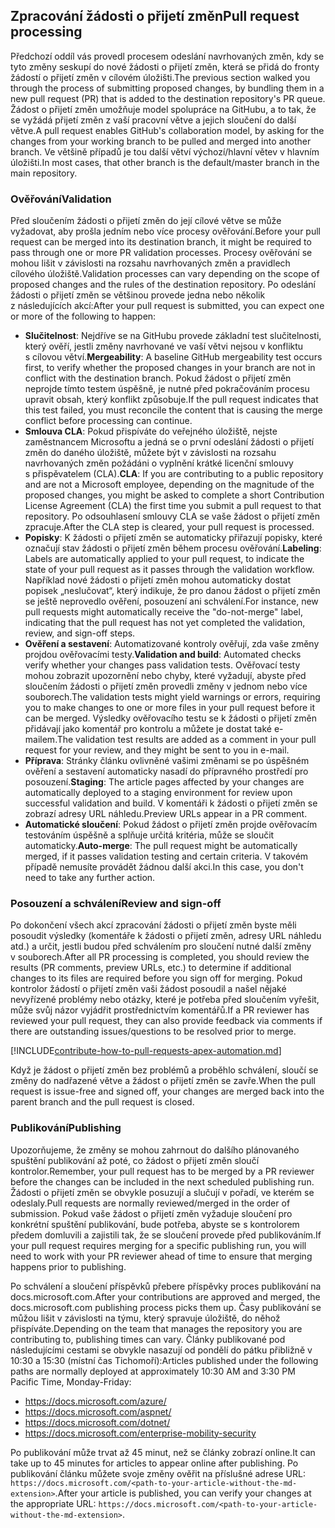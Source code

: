 ## <a name="pull-request-processing"></a><span data-ttu-id="ceb48-101">Zpracování žádosti o přijetí změn</span><span class="sxs-lookup"><span data-stu-id="ceb48-101">Pull request processing</span></span>

<span data-ttu-id="ceb48-102">Předchozí oddíl vás provedl procesem odeslání navrhovaných změn, kdy se tyto změny seskupí do nové žádosti o přijetí změn, která se přidá do fronty žádostí o přijetí změn v cílovém úložišti.</span><span class="sxs-lookup"><span data-stu-id="ceb48-102">The previous section walked you through the process of submitting proposed changes, by bundling them in a new pull request (PR) that is added to the destination repository's PR queue.</span></span> <span data-ttu-id="ceb48-103">Žádost o přijetí změn umožňuje model spolupráce na GitHubu, a to tak, že se vyžádá přijetí změn z vaší pracovní větve a jejich sloučení do další větve.</span><span class="sxs-lookup"><span data-stu-id="ceb48-103">A pull request enables GitHub's collaboration model, by asking for the changes from your working branch to be pulled and merged into another branch.</span></span> <span data-ttu-id="ceb48-104">Ve většině případů je tou další větví výchozí/hlavní větev v hlavním úložišti.</span><span class="sxs-lookup"><span data-stu-id="ceb48-104">In most cases, that other branch is the default/master branch in the main repository.</span></span>

### <a name="validation"></a><span data-ttu-id="ceb48-105">Ověřování</span><span class="sxs-lookup"><span data-stu-id="ceb48-105">Validation</span></span>

<span data-ttu-id="ceb48-106">Před sloučením žádosti o přijetí změn do její cílové větve se může vyžadovat, aby prošla jedním nebo více procesy ověřování.</span><span class="sxs-lookup"><span data-stu-id="ceb48-106">Before your pull request can be merged into its destination branch, it might be required to pass through one or more PR validation processes.</span></span> <span data-ttu-id="ceb48-107">Procesy ověřování se mohou lišit v závislosti na rozsahu navrhovaných změn a pravidlech cílového úložiště.</span><span class="sxs-lookup"><span data-stu-id="ceb48-107">Validation processes can vary depending on the scope of proposed changes and the rules of the destination repository.</span></span> <span data-ttu-id="ceb48-108">Po odeslání žádosti o přijetí změn se většinou provede jedna nebo několik z následujících akcí:</span><span class="sxs-lookup"><span data-stu-id="ceb48-108">After your pull request is submitted, you can expect one or more of the following to happen:</span></span>

- <span data-ttu-id="ceb48-109">**Slučitelnost**: Nejdříve se na GitHubu provede základní test slučitelnosti, který ověří, jestli změny navrhované ve vaší větvi nejsou v konfliktu s cílovou větví.</span><span class="sxs-lookup"><span data-stu-id="ceb48-109">**Mergeability**: A baseline GitHub mergeability test occurs first, to verify whether the proposed changes in your branch are not in conflict with the destination branch.</span></span> <span data-ttu-id="ceb48-110">Pokud žádost o přijetí změn neprojde tímto testem úspěšně, je nutné před pokračováním procesu upravit obsah, který konflikt způsobuje.</span><span class="sxs-lookup"><span data-stu-id="ceb48-110">If the pull request indicates that this test failed, you must reconcile the content that is causing the merge conflict before processing can continue.</span></span>
- <span data-ttu-id="ceb48-111">**Smlouva CLA**: Pokud přispíváte do veřejného úložiště, nejste zaměstnancem Microsoftu a jedná se o první odeslání žádosti o přijetí změn do daného úložiště, můžete být v závislosti na rozsahu navrhovaných změn požádáni o vyplnění krátké licenční smlouvy s přispěvatelem (CLA).</span><span class="sxs-lookup"><span data-stu-id="ceb48-111">**CLA**: If you are contributing to a public repository and are not a Microsoft employee, depending on the magnitude of the proposed changes, you might be asked to complete a short Contribution License Agreement (CLA) the first time you submit a pull request to that repository.</span></span> <span data-ttu-id="ceb48-112">Po odsouhlasení smlouvy CLA se vaše žádost o přijetí změn zpracuje.</span><span class="sxs-lookup"><span data-stu-id="ceb48-112">After the CLA step is cleared, your pull request is processed.</span></span>
- <span data-ttu-id="ceb48-113">**Popisky**: K žádosti o přijetí změn se automaticky přiřazují popisky, které označují stav žádosti o přijetí změn během procesu ověřování.</span><span class="sxs-lookup"><span data-stu-id="ceb48-113">**Labeling**: Labels are automatically applied to your pull request, to indicate the state of your pull request as it passes through the validation workflow.</span></span> <span data-ttu-id="ceb48-114">Například nové žádosti o přijetí změn mohou automaticky dostat popisek „neslučovat“, který indikuje, že pro danou žádost o přijetí změn se ještě neprovedlo ověření, posouzení ani schválení.</span><span class="sxs-lookup"><span data-stu-id="ceb48-114">For instance, new pull requests might automatically receive the "do-not-merge" label, indicating that the pull request has not yet completed the validation, review, and sign-off steps.</span></span>
- <span data-ttu-id="ceb48-115">**Ověření a sestavení**: Automatizované kontroly ověřují, zda vaše změny projdou ověřovacími testy.</span><span class="sxs-lookup"><span data-stu-id="ceb48-115">**Validation and build**: Automated checks verify whether your changes pass validation tests.</span></span> <span data-ttu-id="ceb48-116">Ověřovací testy mohou zobrazit upozornění nebo chyby, které vyžadují, abyste před sloučením žádosti o přijetí změn provedli změny v jednom nebo více souborech.</span><span class="sxs-lookup"><span data-stu-id="ceb48-116">The validation tests might yield warnings or errors, requiring you to make changes to one or more files in your pull request before it can be merged.</span></span> <span data-ttu-id="ceb48-117">Výsledky ověřovacího testu se k žádosti o přijetí změn přidávají jako komentář pro kontrolu a můžete je dostat také e-mailem.</span><span class="sxs-lookup"><span data-stu-id="ceb48-117">The validation test results are added as a comment in your pull request for your review, and they might be sent to you in e-mail.</span></span>
- <span data-ttu-id="ceb48-118">**Příprava**: Stránky článku ovlivněné vašimi změnami se po úspěšném ověření a sestavení automaticky nasadí do přípravného prostředí pro posouzení.</span><span class="sxs-lookup"><span data-stu-id="ceb48-118">**Staging**: The article pages affected by your changes are automatically deployed to a staging environment for review upon successful validation and build.</span></span> <span data-ttu-id="ceb48-119">V komentáři k žádosti o přijetí změn se zobrazí adresy URL náhledu.</span><span class="sxs-lookup"><span data-stu-id="ceb48-119">Preview URLs appear in a PR comment.</span></span>
- <span data-ttu-id="ceb48-120">**Automatické sloučení**: Pokud žádost o přijetí změn projde ověřovacím testováním úspěšně a splňuje určitá kritéria, může se sloučit automaticky.</span><span class="sxs-lookup"><span data-stu-id="ceb48-120">**Auto-merge**: The pull request might be automatically merged, if it passes validation testing and certain criteria.</span></span> <span data-ttu-id="ceb48-121">V takovém případě nemusíte provádět žádnou další akci.</span><span class="sxs-lookup"><span data-stu-id="ceb48-121">In this case, you don't need to take any further action.</span></span>

### <a name="review-and-sign-off"></a><span data-ttu-id="ceb48-122">Posouzení a schválení</span><span class="sxs-lookup"><span data-stu-id="ceb48-122">Review and sign-off</span></span>

<span data-ttu-id="ceb48-123">Po dokončení všech akcí zpracování žádosti o přijetí změn byste měli posoudit výsledky (komentáře k žádosti o přijetí změn, adresy URL náhledu atd.) a určit, jestli budou před schválením pro sloučení nutné další změny v souborech.</span><span class="sxs-lookup"><span data-stu-id="ceb48-123">After all PR processing is completed, you should review the results (PR comments, preview URLs, etc.) to determine if additional changes to its files are required before you sign off for merging.</span></span> <span data-ttu-id="ceb48-124">Pokud kontrolor žádostí o přijetí změn vaši žádost posoudil a našel nějaké nevyřízené problémy nebo otázky, které je potřeba před sloučením vyřešit, může svůj názor vyjádřit prostřednictvím komentářů.</span><span class="sxs-lookup"><span data-stu-id="ceb48-124">If a PR reviewer has reviewed your pull request, they can also provide feedback via comments if there are outstanding issues/questions to be resolved prior to merge.</span></span>

[!INCLUDE[contribute-how-to-pull-requests-apex-automation.md](contribute-how-to-pull-requests-apex-automation.md)]

<span data-ttu-id="ceb48-125">Když je žádost o přijetí změn bez problémů a proběhlo schválení, sloučí se změny do nadřazené větve a žádost o přijetí změn se zavře.</span><span class="sxs-lookup"><span data-stu-id="ceb48-125">When the pull request is issue-free and signed off, your changes are merged back into the parent branch and the pull request is closed.</span></span>

### <a name="publishing"></a><span data-ttu-id="ceb48-126">Publikování</span><span class="sxs-lookup"><span data-stu-id="ceb48-126">Publishing</span></span>

<span data-ttu-id="ceb48-127">Upozorňujeme, že změny se mohou zahrnout do dalšího plánovaného spuštění publikování až poté, co žádost o přijetí změn sloučí kontrolor.</span><span class="sxs-lookup"><span data-stu-id="ceb48-127">Remember, your pull request has to be merged by a PR reviewer before the changes can be included in the next scheduled publishing run.</span></span> <span data-ttu-id="ceb48-128">Žádosti o přijetí změn se obvykle posuzují a slučují v pořadí, ve kterém se odeslaly.</span><span class="sxs-lookup"><span data-stu-id="ceb48-128">Pull requests are normally reviewed/merged in the order of submission.</span></span> <span data-ttu-id="ceb48-129">Pokud vaše žádost o přijetí změn vyžaduje sloučení pro konkrétní spuštění publikování, bude potřeba, abyste se s kontrolorem předem domluvili a zajistili tak, že se sloučení provede před publikováním.</span><span class="sxs-lookup"><span data-stu-id="ceb48-129">If your pull request requires merging for a specific publishing run, you will need to work with your PR reviewer ahead of time to ensure that merging happens prior to publishing.</span></span>

<span data-ttu-id="ceb48-130">Po schválení a sloučení příspěvků přebere příspěvky proces publikování na docs.microsoft.com.</span><span class="sxs-lookup"><span data-stu-id="ceb48-130">After your contributions are approved and merged, the docs.microsoft.com publishing process picks them up.</span></span> <span data-ttu-id="ceb48-131">Časy publikování se můžou lišit v závislosti na týmu, který spravuje úložiště, do něhož přispíváte.</span><span class="sxs-lookup"><span data-stu-id="ceb48-131">Depending on the team that manages the repository you are contributing to, publishing times can vary.</span></span> <span data-ttu-id="ceb48-132">Články publikované pod následujícími cestami se obvykle nasazují od pondělí do pátku přibližně v 10:30 a 15:30 (místní čas Tichomoří):</span><span class="sxs-lookup"><span data-stu-id="ceb48-132">Articles published under the following paths are normally deployed at approximately 10:30 AM and 3:30 PM Pacific Time, Monday-Friday:</span></span>

- https://docs.microsoft.com/azure/
- https://docs.microsoft.com/aspnet/
- https://docs.microsoft.com/dotnet/
- https://docs.microsoft.com/enterprise-mobility-security

<span data-ttu-id="ceb48-133">Po publikování může trvat až 45 minut, než se články zobrazí online.</span><span class="sxs-lookup"><span data-stu-id="ceb48-133">It can take up to 45 minutes for articles to appear online after publishing.</span></span> <span data-ttu-id="ceb48-134">Po publikování článku můžete svoje změny ověřit na příslušné adrese URL: `https://docs.microsoft.com/<path-to-your-article-without-the-md-extension>`.</span><span class="sxs-lookup"><span data-stu-id="ceb48-134">After your article is published, you can verify your changes at the appropriate URL: `https://docs.microsoft.com/<path-to-your-article-without-the-md-extension>`.</span></span>
